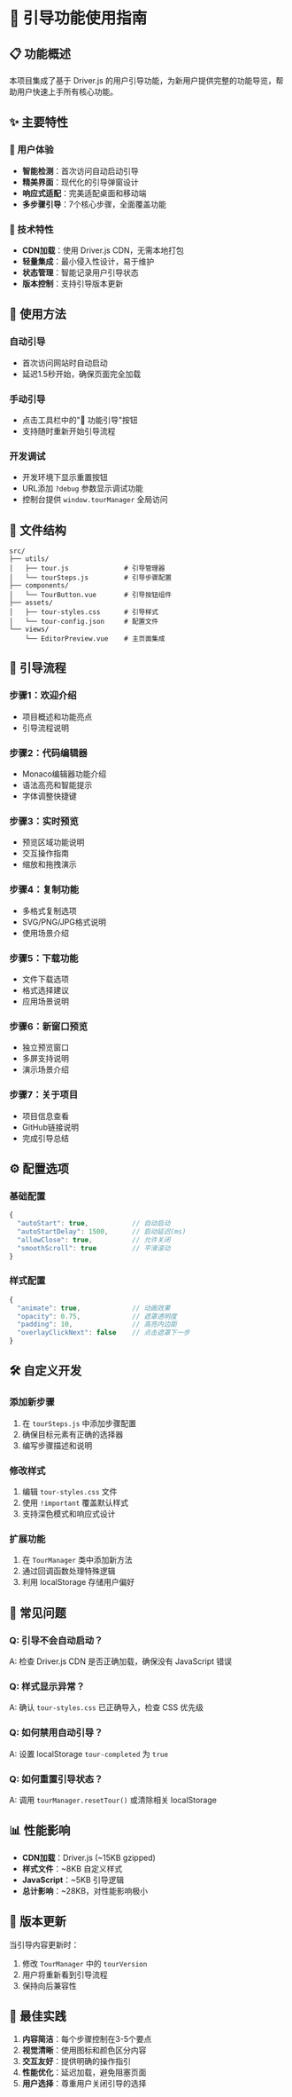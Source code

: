 # 🎯 引导功能使用指南

## 📋 功能概述

本项目集成了基于 Driver.js 的用户引导功能，为新用户提供完整的功能导览，帮助用户快速上手所有核心功能。

## ✨ 主要特性

### 🎨 用户体验
- **智能检测**：首次访问自动启动引导
- **精美界面**：现代化的引导弹窗设计
- **响应式适配**：完美适配桌面和移动端
- **多步骤引导**：7个核心步骤，全面覆盖功能

### 🔧 技术特性
- **CDN加载**：使用 Driver.js CDN，无需本地打包
- **轻量集成**：最小侵入性设计，易于维护
- **状态管理**：智能记录用户引导状态
- **版本控制**：支持引导版本更新

## 🚀 使用方法

### 自动引导
- 首次访问网站时自动启动
- 延迟1.5秒开始，确保页面完全加载

### 手动引导
- 点击工具栏中的"🎯 功能引导"按钮
- 支持随时重新开始引导流程

### 开发调试
- 开发环境下显示重置按钮
- URL添加 `?debug` 参数显示调试功能
- 控制台提供 `window.tourManager` 全局访问

## 📁 文件结构

```
src/
├── utils/
│   ├── tour.js              # 引导管理器
│   └── tourSteps.js         # 引导步骤配置
├── components/
│   └── TourButton.vue       # 引导按钮组件
├── assets/
│   ├── tour-styles.css      # 引导样式
│   └── tour-config.json     # 配置文件
└── views/
    └── EditorPreview.vue    # 主页面集成
```

## 🎯 引导流程

### 步骤1：欢迎介绍
- 项目概述和功能亮点
- 引导流程说明

### 步骤2：代码编辑器
- Monaco编辑器功能介绍
- 语法高亮和智能提示
- 字体调整快捷键

### 步骤3：实时预览
- 预览区域功能说明
- 交互操作指南
- 缩放和拖拽演示

### 步骤4：复制功能
- 多格式复制选项
- SVG/PNG/JPG格式说明
- 使用场景介绍

### 步骤5：下载功能
- 文件下载选项
- 格式选择建议
- 应用场景说明

### 步骤6：新窗口预览
- 独立预览窗口
- 多屏支持说明
- 演示场景介绍

### 步骤7：关于项目
- 项目信息查看
- GitHub链接说明
- 完成引导总结

## ⚙️ 配置选项

### 基础配置
```javascript
{
  "autoStart": true,           // 自动启动
  "autoStartDelay": 1500,      // 启动延迟(ms)
  "allowClose": true,          // 允许关闭
  "smoothScroll": true         // 平滑滚动
}
```

### 样式配置
```javascript
{
  "animate": true,             // 动画效果
  "opacity": 0.75,             // 遮罩透明度
  "padding": 10,               // 高亮内边距
  "overlayClickNext": false    // 点击遮罩下一步
}
```

## 🛠️ 自定义开发

### 添加新步骤
1. 在 `tourSteps.js` 中添加步骤配置
2. 确保目标元素有正确的选择器
3. 编写步骤描述和说明

### 修改样式
1. 编辑 `tour-styles.css` 文件
2. 使用 `!important` 覆盖默认样式
3. 支持深色模式和响应式设计

### 扩展功能
1. 在 `TourManager` 类中添加新方法
2. 通过回调函数处理特殊逻辑
3. 利用 localStorage 存储用户偏好

## 🐛 常见问题

### Q: 引导不会自动启动？
A: 检查 Driver.js CDN 是否正确加载，确保没有 JavaScript 错误

### Q: 样式显示异常？
A: 确认 `tour-styles.css` 已正确导入，检查 CSS 优先级

### Q: 如何禁用自动引导？
A: 设置 localStorage `tour-completed` 为 `true`

### Q: 如何重置引导状态？
A: 调用 `tourManager.resetTour()` 或清除相关 localStorage

## 📊 性能影响

- **CDN加载**：Driver.js (~15KB gzipped)
- **样式文件**：~8KB 自定义样式
- **JavaScript**：~5KB 引导逻辑
- **总计影响**：~28KB，对性能影响极小

## 🔄 版本更新

当引导内容更新时：
1. 修改 `TourManager` 中的 `tourVersion`
2. 用户将重新看到引导流程
3. 保持向后兼容性

## 📝 最佳实践

1. **内容简洁**：每个步骤控制在3-5个要点
2. **视觉清晰**：使用图标和颜色区分内容
3. **交互友好**：提供明确的操作指引
4. **性能优化**：延迟加载，避免阻塞页面
5. **用户选择**：尊重用户关闭引导的选择
